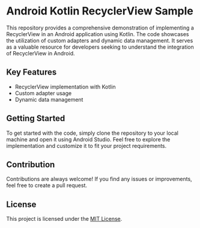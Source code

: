 # Android Kotlin RecyclerView Sample

This repository provides a comprehensive demonstration of implementing a RecyclerView in an Android application using Kotlin. The code showcases the utilization of custom adapters and dynamic data management. It serves as a valuable resource for developers seeking to understand the integration of RecyclerView in Android.

## Key Features

- RecyclerView implementation with Kotlin
- Custom adapter usage
- Dynamic data management

## Getting Started

To get started with the code, simply clone the repository to your local machine and open it using Android Studio. Feel free to explore the implementation and customize it to fit your project requirements.

## Contribution

Contributions are always welcome! If you find any issues or improvements, feel free to create a pull request.

## License

This project is licensed under the [MIT License](https://opensource.org/licenses/MIT).
